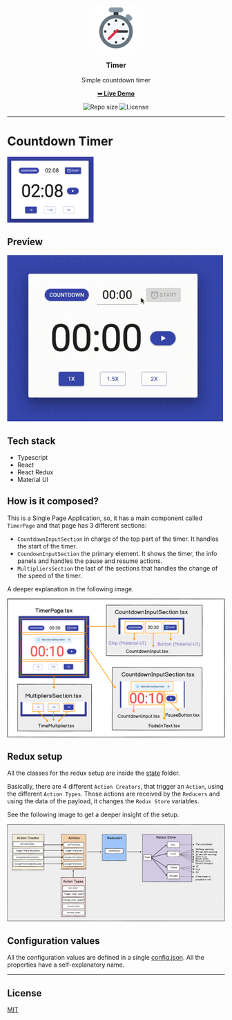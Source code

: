 <p align="center">
  <img src="media/timer-logo.png" width="100" alt="Repository logo" />
</p>
<h3 align="center">Timer</h3>
<p align="center">Simple countdown timer<p>
<p align="center"><a href="https://lhbelfanti.gitlab.io/timer/"><strong>➥ Live Demo</strong></a></p>
<p align="center">
    <img src="https://img.shields.io/github/repo-size/lhbelfanti/timer?label=Repo%20size" alt="Repo size" />
    <img src="https://img.shields.io/github/license/lhbelfanti/timer?label=License" alt="License" />

</p>

---
# Countdown Timer
<img src="./media/timer.png" width="200" alt="Timer project preview" />

## Preview
<img src="./media/timer.gif" width="500" alt="Timer project preview" />

## Tech stack
- Typescript
- React
- React Redux
- Material UI

## How is it composed?
This is a Single Page Application, so, it has a main component called `TimerPage` and that page has 3 different
sections:

- `CountdownInputSection` in charge of the top part of the timer. It handles the start of the timer.
- `CoundownInputSection` the primary element. It shows the timer, the info panels and handles the pause and resume
  actions.
- `MultipliersSection` the last of the sections that handles the change of the speed of the timer.

A deeper explanation in the following image.

![Components explanation](media/components.png)

## Redux setup
All the classes for the redux setup are inside the [state](./src/state) folder.

Basically, there are 4 different `Action Creators`, that trigger an `Action`, using the different `Action Types`. Those
actions are received by the `Reducers` and using the data of the payload, it changes the `Redux Store` variables.

See the following image to get a deeper insight of the setup.

![Redux setup](media/redux.png)

## Configuration values
All the configuration values are defined in a single [config.json](./src/pages/config.json). All the properties have a
self-explanatory name.

---
## License

[MIT](https://choosealicense.com/licenses/mit/)
